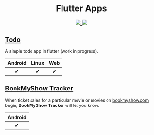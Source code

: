 <h1 align="center">
Flutter Apps
<p style="margin-top:10px;">
<a href="./LICENSE">
<img src="https://img.shields.io/github/license/albinpk/flutter-apps" />
</a>
<a href="https://conventionalcommits.org">
<img src="https://img.shields.io/badge/Conventional%20Commits-1.0.0-%23FE5196?logo=conventionalcommits&logoColor=white" />
</a>
</p>
</h1>

## [Todo](https://github.com/albinpk/flutter-todo#readme)

A simple todo app in flutter (work in progress).

| Android | Linux | Web |
| :-----: | :---: | :-: |
|    ✔    |   ✔   |  ✔  |

## [BookMyShow Tracker](https://github.com/albinpk/bookmyshow-tracker#readme)

When ticket sales for a particular movie or movies on [bookmyshow.com](https://in.bookmyshow.com) begin, **BookMyShow Tracker** will let you know.

| Android |
| :-----: |
|    ✔    |
